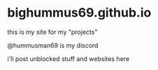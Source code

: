 # bighummus69.github.io

this is my site for my "projects"

@hummusman69 is my discord

i'll post unblocked stuff and websites here
